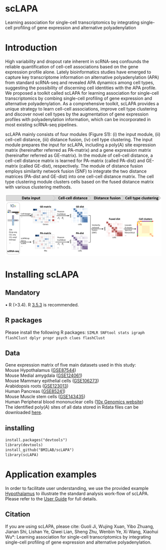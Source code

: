# scLAPA
Learning association for single-cell transcriptomics by integrating single-cell profiling of gene expression and alternative polyadenylation
# Introduction
High variability and dropout rate inherent in scRNA-seq confounds the reliable quantification of cell-cell associations based on the gene expression profile alone. Lately bioinformatics studies have emerged to capture key transcriptome information on alternative polyadenylation (APA) from standard scRNA-seq and revealed APA dynamics among cell types, suggesting the possibility of discerning cell identities with the APA profile.  We proposed a toolkit called scLAPA for learning association for single-cell transcriptomics by combing single-cell profiling of gene expression and alternative polyadenylation. As a comprehensive toolkit, scLAPA provides a unique strategy to learn cell-cell associations, improve cell type clustering and discover novel cell types by the augmentation of gene expression profiles with polyadenylation information, which can be incorporated in most existing scRNA-seq pipelines.

scLAPA mainly consists of four modules (Figure S1): (i) the input module, (ii) cell-cell distance, (iii) distance fusion, (iv) cell type clustering. The input module prepares the input for scLAPA, including a poly(A) site expression matrix (hereinafter referred as PA-matrix) and a gene expression matrix (hereinafter referred as GE-matrix).  In the module of cell-cell distance, a cell-cell distance matrix is learned for PA-matrix (called PA-dist) and GE-matrix (called GE-dist), respectively. The module of distance fusion employs similarity network fusion (SNF)  to integrate the two distance matrices (PA-dist and GE-dist) into one cell-cell distance matrix. The cell type clustering module clusters cells based on the fused distance matrix with various clustering methods.

![image](https://github.com/BMILAB/scLAPA/blob/main/img/scLAPA_pipeline.png)

# Installing scLAPA
## Mandatory
•	R (>3.4). R [3.5.3](https://www.r-project.org/) is recommended.
## R packages
Please install the following R packages:
`SIMLR SNFtool stats igraph flashClust dplyr propr psych clues flashClust`
## Data
Gene expression matrix of five main datasets used in this study:  
Mouse Hypothalamus ([GSE87544](https://www.ncbi.nlm.nih.gov/geo/query/acc.cgi?acc=GSE87544))  
Mouse Medial amygdala ([GSE124061](https://www.ncbi.nlm.nih.gov/geo/query/acc.cgi?acc=GSE124061))  
Mouse Mammary epithelial cells ([GSE106273](https://www.ncbi.nlm.nih.gov/geo/query/acc.cgi?acc=GSE106273))  
Arabidopsis roots ([GSE123013](https://www.ncbi.nlm.nih.gov/geo/query/acc.cgi?acc=GSE123013))  
Human Pancreas ([GSE85241](https://www.ncbi.nlm.nih.gov/geo/query/acc.cgi?acc=GSE85241))  
Mouse Muscle stem cells ([GSE143435](https://www.ncbi.nlm.nih.gov/geo/query/acc.cgi?acc=GSE143435))  
Human Peripheral blood mononuclear cells ([10x Genomics website](https://www.10xgenomics.com/))  
The identified poly(A) sites of all data stored in Rdata files can be downloaded [here](http://www.bmibig.cn/mnt/scLAPA).
## installing
```
install.packages("devtools")  
library(devtools)  
install_github("BMILAB/scLAPA")  
library(scLAPA)  
```
# Application examples
In order to facilitate user understanding, we use the provided example  [Hypothalamus](https://www.sciencedirect.com/science/article/pii/S2211124717303212?via%3Dihub) to illustrate the standard analysis work-flow of scLAPA. Please refer to the [User Guide](https://github.com/BMILAB/scLAPA/blob/main/docs/scLAPA%20user%20guide.pdf) for full details.
## Citation
If you are using scLAPA, please cite: Guoli Ji, Wujing Xuan, Yibo Zhuang, Jianan Shi, Lishan Ye, Qiwei Lian, Sheng Zhu, Wenbin Ye, Xi Wang, Xiaohui Wu*: Learning association for single-cell transcriptomics by integrating single-cell profiling of gene expression and alternative polyadenylation.
